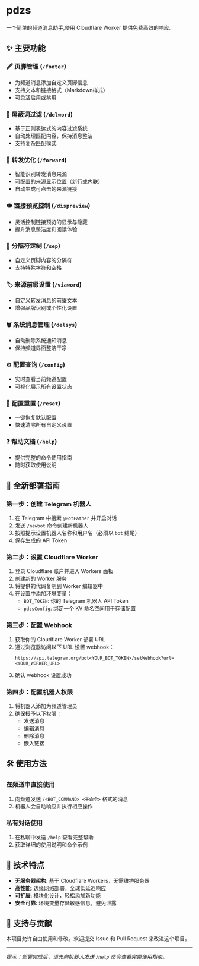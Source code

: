 # pdzs
一个简单的频道消息助手,使用 Cloudflare Worker 提供免费高效的响应.

## ✨ 主要功能

### 🖋️ 页脚管理 (`/footer`)
- 为频道消息添加自定义页脚信息
- 支持文本和链接格式（Markdown样式）
- 可灵活启用或禁用

### 🚫 屏蔽词过滤 (`/delword`)
- 基于正则表达式的内容过滤系统
- 自动处理匹配内容，保持消息整洁
- 支持复杂匹配模式

### 🔄 转发优化 (`/forward`)
- 智能识别转发消息来源
- 可配置的来源显示位置（新行或内联）
- 自动生成可点击的来源链接

### 👁️ 链接预览控制 (`/dispreview`)
- 灵活控制链接预览的显示与隐藏
- 提升消息整洁度和阅读体验

### 📏 分隔符定制 (`/sep`)
- 自定义页脚内容的分隔符
- 支持特殊字符和空格

### 🏷️ 来源前缀设置 (`/viaword`)
- 自定义转发消息的前缀文本
- 增强品牌识别或个性化设置

### 🗑️ 系统消息管理 (`/delsys`)
- 自动删除系统通知消息
- 保持频道界面整洁干净

### ⚙️ 配置查询 (`/config`)
- 实时查看当前频道配置
- 可视化展示所有设置状态

### 🔄 配置重置 (`/reset`)
- 一键恢复默认配置
- 快速清除所有自定义设置

### ❓ 帮助文档 (`/help`)
- 提供完整的命令使用指南
- 随时获取使用说明

## 🚀 全新部署指南

### 第一步：创建 Telegram 机器人
1. 在 Telegram 中搜索 `@BotFather` 并开启对话
2. 发送 `/newbot` 命令创建新机器人
3. 按照提示设置机器人名称和用户名（必须以 `bot` 结尾）
4. 保存生成的 API Token

### 第二步：设置 Cloudflare Worker
1. 登录 Cloudflare 账户并进入 Workers 面板
2. 创建新的 Worker 服务
3. 将提供的代码复制到 Worker 编辑器中
4. 在设置中添加环境变量：
   - `BOT_TOKEN`: 你的 Telegram 机器人 API Token
   - `pdzsConfig`: 绑定一个 KV 命名空间用于存储配置

### 第三步：配置 Webhook
1. 获取你的 Cloudflare Worker 部署 URL
2. 通过浏览器访问以下 URL 设置 webhook：
   ```
   https://api.telegram.org/bot<YOUR_BOT_TOKEN>/setWebhook?url=<YOUR_WORKER_URL>
   ```
3. 确认 webhook 设置成功

### 第四步：配置机器人权限
1. 将机器人添加为频道管理员
2. 确保授予以下权限：
   - 发送消息
   - 编辑消息
   - 删除消息
   - 嵌入链接

## 🛠️ 使用方法

### 在频道中直接使用
1. 向频道发送 `/<BOT_COMMAND> <子命令>` 格式的消息
2. 机器人会自动响应并执行相应操作

### 私有对话使用
1. 在私聊中发送 `/help` 查看完整帮助
2. 获取详细的使用说明和命令示例

## 🌟 技术特点

- **无服务器架构**: 基于 Cloudflare Workers，无需维护服务器
- **高性能**: 边缘网络部署，全球低延迟响应
- **可扩展**: 模块化设计，轻松添加新功能
- **安全可靠**: 环境变量存储敏感信息，避免泄露


## 🤝 支持与贡献

本项目允许自由使用和修改。欢迎提交 Issue 和 Pull Request 来改进这个项目。

---

*提示：部署完成后，请先向机器人发送 `/help` 命令查看完整使用指南。*
